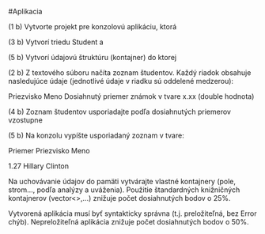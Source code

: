 #Aplikacia

(1 b) Vytvorte projekt pre konzolovú aplikáciu, ktorá

(3 b) Vytvorí triedu Student a

(5 b) Vytvorí údajovú štruktúru (kontajner) do ktorej

(2 b) Z textového súboru načíta zoznam študentov. Každý riadok obsahuje nasledujúce údaje  (jednotlivé údaje v riadku sú oddelené medzerou):

Priezvisko Meno Dosiahnutý priemer známok v tvare x.xx (double hodnota)

(4 b) Zoznam študentov usporiadajte podľa dosiahnutých priemerov vzostupne

(5 b) Na konzolu vypíšte usporiadaný zoznam v tvare:

Priemer Priezvisko Meno

1.27 Hillary Clinton

Na uchovávanie údajov do pamäti vytvárajte vlastné kontajnery (pole, strom..., podľa analýzy a uváženia). Použitie štandardných knižničných kontajnerov (vector<>,...) znižuje počet dosiahnutých bodov o 25%.

Vytvorená aplikácia musí byť syntakticky správna (t.j. preložiteľná, bez Error chýb). Nepreložiteľná aplikácia znižuje počet dosiahnutých bodov o 50%.